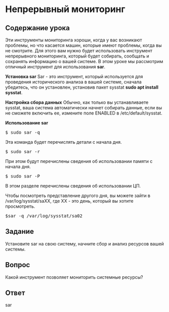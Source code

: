 # Непрерывный мониторинг

## Содержание урока

Эти инструменты мониторинга хороши, когда у вас возникают проблемы, но что касается машин, которые имеют проблемы, когда вы не смотрите. Для этого вам нужно будет использовать инструмент непрерывного мониторинга, который будет собирать, сообщать и сохранять информацию о вашей системе. В этом уроке мы рассмотрим отличный инструмент для использования <b>sar</b>.

<b>Установка sar</b>
Sar - это инструмент, который используется для проведения исторического анализа в вашей системе, сначала убедитесь, что он установлен, установив пакет sysstat <b>sudo apt install sysstat</b>.

<b>Настройка сбора данных</b>
Обычно, как только вы устанавливаете sysstat, ваша система автоматически начнет собирать данные, если вы не сможете включить ее, измените поле ENABLED в /etc/default/sysstat.

<b>Использование sar</b>

<pre>$ sudo sar -q</pre>

Эта команда будет перечислять детали с начала дня.

<pre>$ sudo sar -r</pre>

При этом будут перечислены сведения об использовании памяти с начала дня.

<pre>$ sudo sar -P</pre>

В этом разделе перечислены сведения об использовании ЦП. 

Чтобы посмотреть представление другого дня, вы можете зайти в /var/log/sysstat/saXX, где XX - это день, который вы хотите просмотреть.

<pre>$sar -q /var/log/sysstat/sa02</pre>

## Задание

Установите sar на свою систему, начните сбор и анализ ресурсов вашей системы.

## Вопрос

Какой инструмент позволяет мониторить системные ресурсы?

## Ответ

sar
